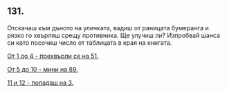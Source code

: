 ## 131.

Отскачаш към дъното на уличката, вадиш от раницата бумеранга и
рязко го хвърляш срещу противника. Ще улучиш ли? Изпробвай шанса
си като посочиш число от таблицата в края на книгата.

[От 1 до 4 - прехвърли се на 51.](./51)

[От 5 до 10 - мини на 89.](./89)

[11 и 12 - попадаш на 3.](./3)
